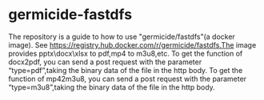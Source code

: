 # germicide-fastdfs
The repository is a guide to how to use "germicide/fastdfs"(a docker image). See https://registry.hub.docker.com/r/germicide/fastdfs.The image provides pptx\docx\xlsx to pdf,mp4 to m3u8,etc.
To get the function of docx2pdf, you can send a post request with the parameter “type=pdf”,taking the binary data of the file in the http body.
To get the function of mp42m3u8, you can send a post request with the parameter “type=m3u8”,taking the binary data of the file in the http body.

